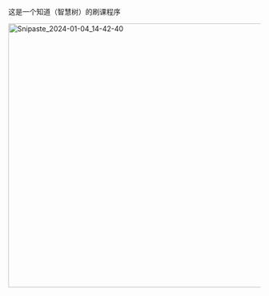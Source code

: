这是一个知道（智慧树）的刷课程序

<img width="528" alt="Snipaste_2024-01-04_14-42-40" src="https://github.com/qin1127/zhihuishu/assets/125798142/e2a4739c-989f-4783-ae26-7111ece9cafa">

